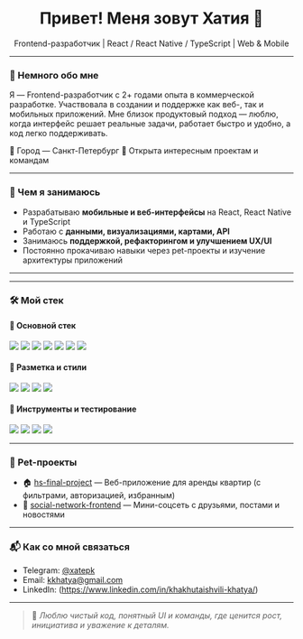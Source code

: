 <h1 align="center">Привет! Меня зовут Хатия 👋</h1>
<p align="center">Frontend-разработчик | React / React Native / TypeScript | Web & Mobile</p>

---

### 🧠 Немного обо мне

Я — Frontend-разработчик с 2+ годами опыта в коммерческой разработке. Участвовала в создании и поддержке как веб-, так и мобильных приложений. Мне близок продуктовый подход — люблю, когда интерфейс решает реальные задачи, работает быстро и удобно, а код легко поддерживать.

📍 Город — Санкт-Петербург 
🎯 Открыта интересным проектам и командам  

---

### 💼 Чем я занимаюсь

- Разрабатываю **мобильные и веб-интерфейсы** на React, React Native и TypeScript  
- Работаю с **данными, визуализациями, картами, API**  
- Занимаюсь **поддержкой, рефакторингом и улучшением UX/UI**  
- Постоянно прокачиваю навыки через pet-проекты и изучение архитектуры приложений  

---

---

### 🛠 Мой стек

#### 🔹 **Основной стек**

<p align="left">
  <img src="https://img.shields.io/badge/React-20232A?style=for-the-badge&logo=react&logoColor=61DAFB" />
  <img src="https://img.shields.io/badge/React_Native-20232A?style=for-the-badge&logo=react&logoColor=61DAFB" />
  <img src="https://img.shields.io/badge/TypeScript-3178C6?style=for-the-badge&logo=typescript&logoColor=fff" />
  <img src="https://img.shields.io/badge/JavaScript-F7DF1E?style=for-the-badge&logo=javascript&logoColor=000" />
  <img src="https://img.shields.io/badge/Redux-764ABC?style=for-the-badge&logo=redux&logoColor=fff" />
  <img src="https://img.shields.io/badge/RTK_Query-764ABC?style=for-the-badge&logo=redux&logoColor=white" />
  <img src="https://img.shields.io/badge/Vue-4FC08D?style=for-the-badge&logo=vue.js&logoColor=fff" />
</p>

#### 🔹 **Разметка и стили**

<p align="left">
  <img src="https://img.shields.io/badge/HTML5-E34F26?style=for-the-badge&logo=html5&logoColor=fff" />
  <img src="https://img.shields.io/badge/CSS3-1572B6?style=for-the-badge&logo=css3&logoColor=fff" />
  <img src="https://img.shields.io/badge/SCSS-CC6699?style=for-the-badge&logo=sass&logoColor=fff" />
  <img src="https://img.shields.io/badge/jQuery-0769AD?style=for-the-badge&logo=jquery&logoColor=white" />
</p>

#### 🔹 **Инструменты и тестирование**

<p align="left">
  <img src="https://img.shields.io/badge/Git-F05032?style=for-the-badge&logo=git&logoColor=fff" />
  <img src="https://img.shields.io/badge/Postman-FF6C37?style=for-the-badge&logo=postman&logoColor=fff" />
  <img src="https://img.shields.io/badge/Jest-C21325?style=for-the-badge&logo=jest&logoColor=fff" />
  <img src="https://img.shields.io/badge/RTL-282C34?style=for-the-badge&logo=testing-library&logoColor=red" />
</p>

---

### 🧪 Pet-проекты

- 🏠 [hs-final-project](https://github.com/xatepk/hs-final-project) — Веб-приложение для аренды квартир (с фильтрами, авторизацией, избранным)  
- 👥 [social-network-frontend](https://github.com/xatepk/social-network-frontend) — Мини-соцсеть с друзьями, постами и новостями

---

### 📬 Как со мной связаться

- Telegram: [@xatepk](https://t.me/xatepk)  
- Email: kkhatya@gmail.com  
- LinkedIn: (https://www.linkedin.com/in/khakhutaishvili-khatya/)  

---

> 💬 *Люблю чистый код, понятный UI и команды, где ценится рост, инициатива и уважение к деталям.*


